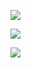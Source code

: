 ![](https://komarev.com/ghpvc/?username=bGlzdGRlcg&color=blue)



[![](https://github-readme-stats.vercel.app/api/top-langs/?username=bGlzdGRlcg&layout=compact&theme=cobalt)]()



[![](https://github-readme-stats.vercel.app/api?username=bGlzdGRlcg&count_private=true&show_icons=true&theme=cobalt)]()


